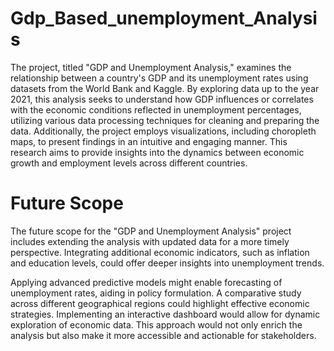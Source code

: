 # Gdp_Based_unemployment_Analysis

The project, titled "GDP and Unemployment Analysis," examines the relationship between a country's GDP and its unemployment rates using datasets from the World Bank and Kaggle. By exploring data up to the year 2021, this analysis seeks to understand how GDP influences or correlates with the economic conditions reflected in unemployment percentages, utilizing various data processing techniques for cleaning and preparing the data. Additionally, the project employs visualizations, including choropleth maps, to present findings in an intuitive and engaging manner. This research aims to provide insights into the dynamics between economic growth and employment levels across different countries.


# Future Scope 


The future scope for the "GDP and Unemployment Analysis" project includes extending the analysis with updated data for a more timely perspective. Integrating additional economic indicators, such as inflation and education levels, could offer deeper insights into unemployment trends. 

Applying advanced predictive models might enable forecasting of unemployment rates, aiding in policy formulation. A comparative study across different geographical regions could highlight effective economic strategies. Implementing an interactive dashboard would allow for dynamic exploration of economic data. This approach would not only enrich the analysis but also make it more accessible and actionable for stakeholders.
